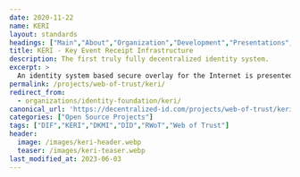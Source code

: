 ```yaml
---
date: 2020-11-22
name: KERI
layout: standards
headings: ["Main","About","Organization","Development","Presentations","Literature; Self-Certifying Identifiers","Literature; Autonomic Identifiers","Literature; Certificate Transparency","Assorted"]
title: KERI - Key Event Receipt Infrastructure
description: The first truly fully decentralized identity system.
excerpt: >
  An identity system based secure overlay for the Internet is presented. This includes a primary root-of-trust in self-certifying identifiers. It presents a formalism for Autonomic Identifiers (AIDs) and Autonomic Namespaces (ANs). They are part of an Autonomic Identity System (AIS). This system uses the design principle of minimally sufficient means to provide a candidate trust spanning layer for the internet. Associated with this system is a decentralized key management infrastructure (DKMI).
permalink: /projects/web-of-trust/keri/
redirect_from: 
  - organizations/identity-foundation/keri/
canonical_url: 'https://decentralized-id.com/projects/web-of-trust/keri/'
categories: ["Open Source Projects"]
tags: ["DIF","KERI","DKMI","DID","RWoT","Web of Trust"]
header: 
  image: /images/keri-header.webp
  teaser: /images/keri-teaser.webp
last_modified_at: 2023-06-03
---
```


